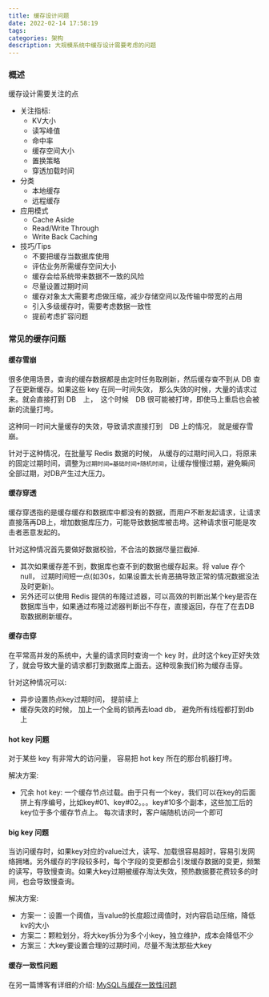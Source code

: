 ```yaml
---
title: 缓存设计问题
date: 2022-02-14 17:58:19
tags:
categories: 架构
description: 大规模系统中缓存设计需要考虑的问题
---
```


### 概述

缓存设计需要关注的点


- 关注指标:
    - KV大小
    - 读写峰值
    - 命中率
    - 缓存空间大小
    - 置换策略
    - 穿透加载时间
- 分类
  - 本地缓存
  - 远程缓存
- 应用模式
  - Cache Aside
  - Read/Write Through
  - Write Back Caching
- 技巧/Tips
  - 不要把缓存当数据库使用
  - 评估业务所需缓存空间大小
  - 缓存会给系统带来数据不一致的风险
  - 尽量设置过期时间
  - 缓存对象太大需要考虑做压缩，减少存储空间以及传输中带宽的占用
  - 引入多级缓存时，需要考虑数据一致性
  - 提前考虑扩容问题




### 常见的缓存问题


#### 缓存雪崩

很多使用场景，查询的缓存数据都是由定时任务取刷新，然后缓存查不到从 DB 查了在更新缓存。如果这些 key 在同一时间失效， 那么失效的时候，大量的请求过来。就会直接打到 DB　上，　这个时候　DB 很可能被打垮，即使马上重启也会被新的流量打垮。

这种同一时间大量缓存的失效，导致请求直接打到　DB 上的情况， 就是缓存雪崩。

针对于这种情况，在批量写 Redis 数据的时候， 从缓存的过期时间入口，将原来的固定过期时间，调整为`过期时间=基础时间+随机时间`，让缓存慢慢过期，避免瞬间全部过期，对DB产生过大压力。

#### 缓存穿透

缓存穿透指的是缓存缓存和数据库中都没有的数据，而用户不断发起请求，让请求直接落再DB上，增加数据库压力，可能导致数据库被击垮。这种请求很可能是攻击者恶意发起的。

针对这种情况首先要做好数据校验，不合法的数据尽量拦截掉.
- 其次如果缓存差不到，数据库也查不到的数据也缓存起来。将 value 存个null， 过期时间短一点(如30s，如果设置太长肯恶搞导致正常的情况数据没法及时更新)。 
- 另外还可以使用 Redis 提供的布隆过滤器，可以高效的判断出某个key是否在数据库当中，如果通过布隆过滤器判断出不存在，直接返回，存在了在去DB取数据刷新缓存。

#### 缓存击穿

在平常高并发的系统中，大量的请求同时查询一个 key 时，此时这个key正好失效了，就会导致大量的请求都打到数据库上面去。这种现象我们称为缓存击穿。

针对这种情况可以:
- 异步设置热点key过期时间， 提前续上
- 缓存失效的时候， 加上一个全局的锁再去load db， 避免所有线程都打到db上

#### hot key 问题

对于某些 key 有非常大的访问量， 容易把 hot key 所在的那台机器打垮。

解决方案:
- 冗余 hot key: 一个缓存节点过载。由于只有一个key，我们可以在key的后面拼上有序编号，比如key#01、key#02。。。key#10多个副本，这些加工后的key位于多个缓存节点上。 每次请求时，客户端随机访问一个即可

#### big key 问题

当访问缓存时，如果key对应的value过大，读写、加载很容易超时，容易引发网络拥堵。另外缓存的字段较多时，每个字段的变更都会引发缓存数据的变更，频繁的读写，导致慢查询。如果大key过期被缓存淘汰失效，预热数据要花费较多的时间，也会导致慢查询。

解决方案:
- 方案一：设置一个阈值，当value的长度超过阈值时，对内容启动压缩，降低kv的大小
- 方案二：颗粒划分，将大key拆分为多个小key，独立维护，成本会降低不少
- 方案三：大key要设置合理的过期时间，尽量不淘汰那些大key

#### 缓存一致性问题

在另一篇博客有详细的介绍: [MySQL与缓存一致性问题](https://haobin.work/2021/10/18/%E6%9E%B6%E6%9E%84%E6%BA%90%E7%A0%81/MySQL%E4%B8%8E%E7%BC%93%E5%AD%98%E4%B8%80%E8%87%B4%E6%80%A7%E9%97%AE%E9%A2%98/)







